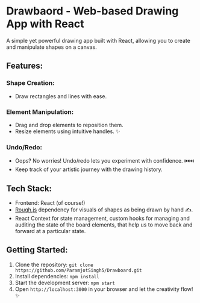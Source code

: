 
# Drawbaord - Web-based Drawing App with React
A simple yet powerful drawing app built with React, allowing you to create and manipulate shapes on a canvas.

## Features:

### Shape Creation:
* Draw rectangles and lines with ease.

### Element Manipulation:
* Drag and drop elements to reposition them.
* Resize elements using intuitive handles. ✨
### Undo/Redo:
* Oops? No worries! Undo/redo lets you experiment with confidence. ⏮️⏭️
* Keep track of your artistic journey with the drawing history.

## Tech Stack:

* Frontend: React (of course!)
* [Rough.js](https://roughjs.com/) dependency for visuals of shapes as being drawn by hand ✍️.
* React Context for state management, custom hooks for managing and auditing the state of the board elements, that help us to move back and forward at a particular state. 

## Getting Started:

1. Clone the repository: `git clone https://github.com/ParamjotSingh5/Drawboard.git`
2. Install dependencies: `npm install`
3. Start the development server: `npm start`
4. Open `http://localhost:3000` in your browser and let the creativity flow! ✨
